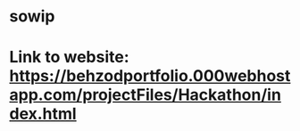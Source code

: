 # sowip
# Link to website: https://behzodportfolio.000webhostapp.com/projectFiles/Hackathon/index.html

